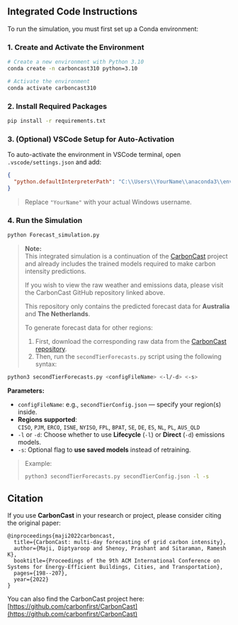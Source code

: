 ## Integrated Code Instructions

To run the simulation, you must first set up a Conda environment:

### 1. Create and Activate the Environment

```bash
# Create a new environment with Python 3.10
conda create -n carboncast310 python=3.10

# Activate the environment
conda activate carboncast310
```

### 2. Install Required Packages

```bash
pip install -r requirements.txt
```

### 3. (Optional) VSCode Setup for Auto-Activation

To auto-activate the environment in VSCode terminal, open `.vscode/settings.json` and add:

```json
{
  "python.defaultInterpreterPath": "C:\\Users\\YourName\\anaconda3\\envs\\carboncast310\\python.exe"
}
```

> Replace `"YourName"` with your actual Windows username.

### 4. Run the Simulation

```bash
python Forecast_simulation.py
```
> **Note:**  
> This integrated simulation is a continuation of the [CarbonCast](https://github.com/carbonfirst/CarbonCast.git) project and already includes the trained models required to make carbon intensity predictions.  
> 
> If you wish to view the raw weather and emissions data, please visit the CarbonCast GitHub repository linked above.
>
> This repository only contains the predicted forecast data for **Australia** and **The Netherlands**.  
> 
> To generate forecast data for other regions:
> 1. First, download the corresponding raw data from the [CarbonCast repository](https://github.com/carbonfirst/CarbonCast.git).
> 2. Then, run the `secondTierForecasts.py` script using the following syntax:

```bash
python3 secondTierForecasts.py <configFileName> <-l/-d> <-s>
```

**Parameters:**
- `configFileName`: e.g., `secondTierConfig.json` — specify your region(s) inside.
- **Regions supported**:  
  `CISO`, `PJM`, `ERCO`, `ISNE`, `NYISO`, `FPL`, `BPAT`, `SE`, `DE`, `ES`, `NL`, `PL`, `AUS_QLD`
- `-l` or `-d`: Choose whether to use **Lifecycle** (`-l`) or **Direct** (`-d`) emissions models.
- `-s`: Optional flag to **use saved models** instead of retraining.

> Example:
> ```bash
> python3 secondTierForecasts.py secondTierConfig.json -l -s
> ```

## Citation

If you use **CarbonCast** in your research or project, please consider citing the original paper:

```
@inproceedings{maji2022carboncast,
  title={CarbonCast: multi-day forecasting of grid carbon intensity},
  author={Maji, Diptyaroop and Shenoy, Prashant and Sitaraman, Ramesh K},
  booktitle={Proceedings of the 9th ACM International Conference on Systems for Energy-Efficient Buildings, Cities, and Transportation},
  pages={198--207},
  year={2022}
}
```

You can also find the CarbonCast project here: [https://github.com/carbonfirst/CarbonCast](https://github.com/carbonfirst/CarbonCast)





